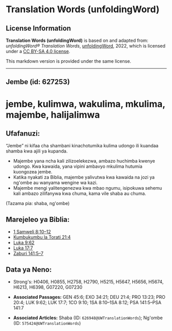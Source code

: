 # Translation Words (unfoldingWord)

## License Information

**Translation Words (unfoldingWord)** is based on and adapted from: _unfoldingWord® Translation Words_, [unfoldingWord](https://unfoldingword.org/utw), 2022, which is licensed under a [CC BY-SA 4.0 license](https://creativecommons.org/licenses/by-sa/4.0/legalcode.en).

This markdown version is provided under the same license.



--------------------------------

## Jembe (id: 627253)

jembe, kulimwa, wakulima, mkulima, majembe, halijalimwa
=======================================================

Ufafanuzi:
----------

“Jembe” ni kifaa cha shambani kinachotumika kulima udongo ili kuandaa shamba kwa ajili ya kupanda.

* Majembe yana ncha kali zilizoelekezwa, ambazo huchimba kwenye udongo. Kwa kawaida, yana vipini ambavyo mkulima hutumia kuongozea jembe.
* Katika nyakati za Biblia, majembe yalivutwa kwa kawaida na jozi ya ng'ombe au wanyama wengine wa kazi.
* Majembe mengi yalitengenezwa kwa mbao ngumu, isipokuwa sehemu kali ambazo zilifanywa kwa chuma, kama vile shaba au chuma.

(Tazama pia: shaba, ng'ombe)

Marejeleo ya Biblia:
--------------------

* [1 Samweli 8:10–12](https://ref.ly/1Sam8:10-1Sam8:12)
* [Kumbukumbu la Torati 21:4](https://ref.ly/Deut21:4)
* [Luka 9:62](https://ref.ly/Luke9:62)
* [Luka 17:7](https://ref.ly/Luke17:7)
* [Zaburi 141:5–7](https://ref.ly/Ps141:5-Ps141:7)

Data ya Neno:
-------------

* Strong's: H0406, H0855, H2758, H2790, H5215, H5647, H5656, H5674, H6213, H6398, G07220, G07230

* **Associated Passages:** GEN 45:6; EXO 34:21; DEU 21:4; PRO 13:23; PRO 20:4; LUK 9:62; LUK 17:7; 1CO 9:10; 1SA 8:10–1SA 8:12; PSA 141:5–PSA 141:7
* **Associated Articles:** Shaba (ID: `626948@UWTranslationWords`); Ng'ombe (ID: `575424@UWTranslationWords`)

